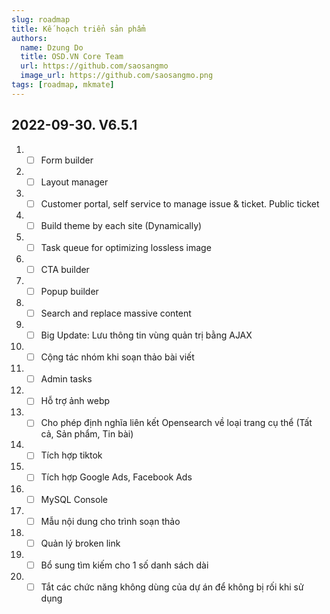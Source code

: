 ```yaml
---
slug: roadmap
title: Kế hoạch triển sản phẩm
authors:
  name: Dzung Do
  title: OSD.VN Core Team
  url: https://github.com/saosangmo
  image_url: https://github.com/saosangmo.png
tags: [roadmap, mkmate]
---
```

## 2022-09-30. V6.5.1
1. - [ ] Form builder
2. - [ ] Layout manager
3. - [ ] Customer portal, self service to manage issue & ticket. Public ticket
4. - [ ] Build theme by each site (Dynamically)
5. - [ ] Task queue for optimizing lossless image
6. - [ ] CTA builder
7. - [ ] Popup builder
8. - [ ] Search and replace massive content
9. - [ ] Big Update: Lưu thông tin vùng quản trị bằng AJAX
10. - [ ] Cộng tác nhóm khi soạn thảo bài viết
11. - [ ] Admin tasks
12. - [ ] Hỗ trợ ảnh webp
13. - [ ] Cho phép định nghĩa liên kết Opensearch về loại trang cụ thể (Tất cả, Sản phẩm, Tin bài)
14. - [ ] Tích hợp tiktok
15. - [ ] Tích hợp Google Ads, Facebook Ads
16. - [ ] MySQL Console
17. - [ ] Mẫu nội dung cho trình soạn thảo
18. - [ ] Quản lý broken link
19. - [ ] Bổ sung tìm kiếm cho 1 số danh sách dài
20. - [ ] Tắt các chức năng không dùng của dự án để không bị rối khi sử dụng
